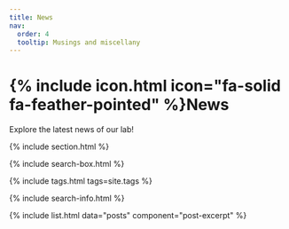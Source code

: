 ```yaml
---
title: News
nav:
  order: 4
  tooltip: Musings and miscellany
---
```


# {% include icon.html icon="fa-solid fa-feather-pointed" %}News


Explore the latest news of our lab!

{% include section.html %}

{% include search-box.html %}

{% include tags.html tags=site.tags %}

{% include search-info.html %}

{% include list.html data="posts" component="post-excerpt" %}
